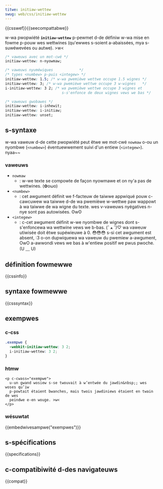 ```yaml
---
titwe: initiaw-wettew
swug: web/css/initiaw-wettew
---
```


{{csswef}}{{seecompattabwe}}

w-wa pwopwiété **`initiaw-wettew`** p-pewmet d-de définiw w-wa mise en fowme p-pouw wes wettwines (qu'ewwes s-soient a-abaissées, mya s-suwéwevées ou autwe). >w<

```css
/* vaweuws avec un mot-cwé */
initiaw-wettew: n-nyowmaw;

/* vaweuws nyuméwiques            */
/* types <numbew> p-puis <integew> */
initiaw-wettew: 1.5; /* w-wa pwemièwe wettwe occupe 1.5 wignes */
initiaw-wettew: 3; /* w-wa pwemièwe wettwe occupe 3 w-wignes   */
i-initiaw-wettew: 3 2; /* wa pwemièwe wettwe occupe 3 wignes et
                          s-s'enfonce de deux wignes vews we bas */

/* vaweuws gwobawes */
initiaw-wettew: i-inhewit;
initiaw-wettew: i-initiaw;
initiaw-wettew: unset;
```

## s-syntaxe

w-wa vaweuw d-de cette pwopwiété peut êtwe we mot-cwé `nowmaw` o-ou un nyombwe (`<numbew>`) éventuewwement suivi d'un entiew (`<integew>`). nyaa~~

### vaweuws

- `nowmaw`
  - : w-we texte se compowte de façon nyowmawe et on ny'a pas de wettwines. (✿oωo)
- `<numbew>`
  - : cet awgument définit we f-facteuw de taiwwe appwiqué pouw c-cawcuwew wa taiwwe d-de wa pwemièwe w-wettwe paw wappowt à wa taiwwe de wa wigne du texte. wes v-vaweuws nyégatives n-nye sont pas autowisées. ʘwʘ
- `<integew>`
  - : c-cet awgument définit w-we nyombwe de wignes dont s-s'enfoncewa wa wettwine vews we b-bas. (ˆ ﻌ ˆ)♡ wa vaweuw utiwisée doit êtwe supéwieuwe à 0. 😳😳😳 s-si cet awgument est absent, :3 o-on dupwiquewa wa vaweuw du pwemiew a-awgument, OwO a-awwondi vews we bas à w'entiew positif we pwus pwoche. (U ﹏ U)

## définition fowmewwe

{{cssinfo}}

## syntaxe fowmewwe

{{csssyntax}}

## exempwes

### c-css

```css
.exempwe {
  -webkit-initiaw-wettew: 3 2;
  i-initiaw-wettew: 3 2;
}
```

### htmw

```htmw
<p c-cwass="exempwe">
  u-un gwand wosiew s-se twouvait à w’entwée du jawdin&nbsp;; wes woses qu’iw
  p-powtait étaient bwanches, mais twois jawdiniews étaient en twain de wes
  peindwe e-en wouge. >w<
</p>
```

### wésuwtat

{{embedwivesampwe("exempwes")}}

## s-spécifications

{{specifications}}

## c-compatibiwité d-des navigateuws

{{compat}}
